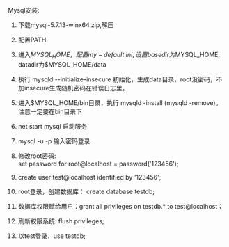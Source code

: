 Mysql安装:

1. 下载mysql-5.7.13-winx64.zip,解压
2. 配置PATH
3. 进入$MYSQL_HOME，配置my-default.ini,设置basedir为$MYSQL_HOME, datadir为$MYSQL_HOME/data
4. 执行 mysqld --initialize-insecure 初始化，生成data目录，root没密码，不加insecure生成随机密码在错误日志里。
5. 进入$MYSQL_HOME/bin目录，执行 mysqld -install (mysqld -remove)。注意一定要在bin目录下

6. net start mysql 启动服务
7. mysql -u -p 输入密码登录
8. 修改root密码:  
   set password for root@localhost = password('123456');
9.  create user test@localhost identified by '123456';
10.  root登录，创建数据库： create database testdb;
11.  数据库权限赋给用户：grant all privileges on testdb.* to test@localhost；
12.  刷新权限系统:  flush privileges;   
13.  以test登录，use testdb;
   
